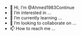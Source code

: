 - 👋 Hi, I’m @Ahmed1983Continue
- 👀 I’m interested in ...
- 🌱 I’m currently learning ...
- 💞️ I’m looking to collaborate on ...
- 📫 How to reach me ...

<!---
Ahmed1983Continue/Ahmed1983Continue is a ✨ special ✨ repository because its `README.md` (this file) appears on your GitHub profile.
You can click the Preview link to take a look at your changes.
--->
